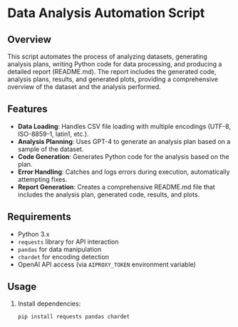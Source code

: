 # Data Analysis Automation Script

## Overview

This script automates the process of analyzing datasets, generating analysis plans, writing Python code for data processing, and producing a detailed report (README.md). The report includes the generated code, analysis plans, results, and generated plots, providing a comprehensive overview of the dataset and the analysis performed.

## Features

- **Data Loading**: Handles CSV file loading with multiple encodings (UTF-8, ISO-8859-1, latin1, etc.).
- **Analysis Planning**: Uses GPT-4 to generate an analysis plan based on a sample of the dataset.
- **Code Generation**: Generates Python code for the analysis based on the plan.
- **Error Handling**: Catches and logs errors during execution, automatically attempting fixes.
- **Report Generation**: Creates a comprehensive README.md file that includes the analysis plan, generated code, results, and plots.

## Requirements

- Python 3.x
- `requests` library for API interaction
- `pandas` for data manipulation
- `chardet` for encoding detection
- OpenAI API access (via `AIPROXY_TOKEN` environment variable)

## Usage

1. Install dependencies:
   ```bash
   pip install requests pandas chardet
